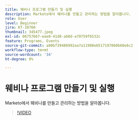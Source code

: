 ```yaml
---
title: 웨비나 프로그램 만들기 및 실행
description: Marketo에서 웨비나를 만들고 관리하는 방법을 알아봅니다.
role: User
level: Beginner
jira: KT-10760
thumbnail: 345477.jpeg
exl-id: 06757667-eae0-41d8-ab0d-a70759f6532c
feature: Programs, Events
source-git-commit: a80bf39486992aa7a11988e6517197860b60e6c2
workflow-type: tm+mt
source-wordcount: '34'
ht-degree: 0%

---
```


# 웨비나 프로그램 만들기 및 실행

Marketo에서 웨비나를 만들고 관리하는 방법을 알아봅니다.

>[!VIDEO](https://video.tv.adobe.com/v/345477/?quality=12&learn=on)
